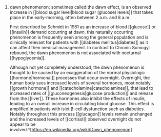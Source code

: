 1. dawn phenomenon; sometimes called the dawn effect, is an observed increase in [[blood sugar level|blood sugar (glucose) levels]] that takes place in the early-morning, often between 2 a.m. and 8 a.m
   
   First described by Schmidt in 1981 as an increase of blood [[glucose]] or [[insulin]] demand occurring at dawn, this naturally occurring phenomenon is frequently seen among the general population and is clinically relevant for patients with [[diabetes mellitus|diabetes]] as it can affect their medical management. In contrast to Chronic Somogyi rebound, the dawn phenomenon is not associated with nocturnal [[hypoglycemia]].
   
   Although not yet completely understood, the dawn phenomenon is thought to be caused by an exaggeration of the normal physiologic [[hormone|hormonal]] processes that occur overnight. Overnight, the human body sees increased levels of several hormones, most notably [[growth hormone]] and [[catecholamine|catecholamines]], that lead to increased rates of [[gluconeogenesis|glucose production]] and release from the [[liver]]. These hormones also inhibit the effects of insulin, leading to an overall increase in circulating blood glucose. This effect is amplified in patients with islet β-cell dysfunction such as diabetics. Notably throughout this process [[glucagon]] levels remain unchanged and the increased levels of [[cortisol]] observed overnight do not appear to be involved.^[https://en.wikipedia.org/wiki/Dawn_phenomenon]